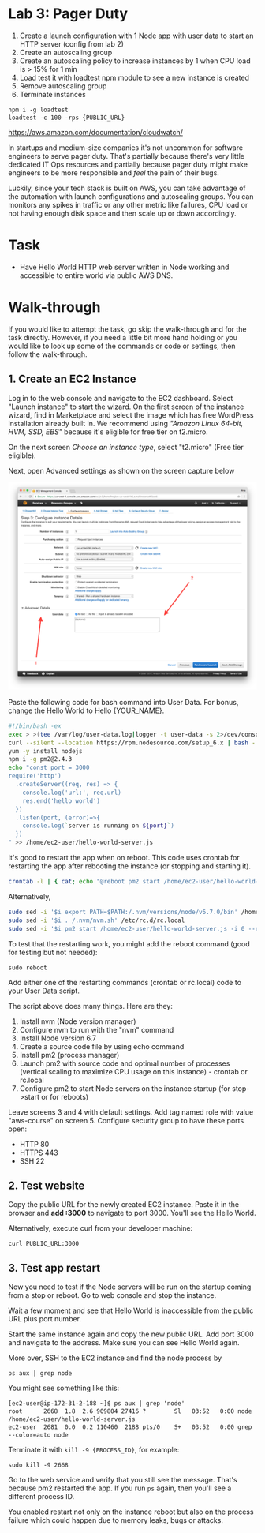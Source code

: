 # Lab 3: Pager Duty

1. Create a launch configuration with 1 Node app with user data to start an HTTP server (config from lab 2)
1. Create an autoscaling group
1. Create an autoscaling policy to increase instances by 1 when CPU load is > 15% for 1 min
1. Load test it with loadtest npm module to see a new instance is created
1. Remove autoscaling group
1. Terminate instances


```
npm i -g loadtest
loadtest -c 100 -rps {PUBLIC_URL}
```

https://aws.amazon.com/documentation/cloudwatch/



In startups and medium-size companies it's not uncommon for software engineers to serve pager duty. That's partially because there's very little dedicated IT Ops resources and partially because pager duty might make engineers to be more responsible and *feel* the pain of their bugs.

Luckily, since your tech stack is built on AWS, you can take advantage of the automation with launch configurations and autoscaling groups. You can monitors any spikes in traffic or any other metric like failures, CPU load or not having enough disk space and then scale up or down accordingly.

# Task

* Have Hello World HTTP web server written in Node working and accessible to entire world via public AWS DNS.

# Walk-through

If you would like to attempt the task, go skip the walk-through and for the task directly. However, if you need a little bit more hand holding or you would like to look up some of the commands or code or settings, then follow the walk-through.

## 1. Create an EC2 Instance

Log in to the web console and navigate to the EC2 dashboard. Select "Launch instance" to start the wizard. On the first screen of the instance wizard, find in Marketplace and select the image which has free WordPress installation already built in. We recommend using *"Amazon Linux 64-bit, HVM, SSD, EBS"* because it's eligible for free tier on t2.micro.

On the next screen *Choose an instance type*, select "t2.micro" (Free tier eligible).

Next, open Advanced settings as shown on the screen capture below

![](../images/user-data-ec2-config.png)

Paste the following code for bash command into User Data. For bonus, change the Hello World to Hello {YOUR_NAME}.




```bash
#!/bin/bash -ex
exec > >(tee /var/log/user-data.log|logger -t user-data -s 2>/dev/console) 2>&1
curl --silent --location https://rpm.nodesource.com/setup_6.x | bash -
yum -y install nodejs
npm i -g pm2@2.4.3
echo "const port = 3000
require('http')
  .createServer((req, res) => {
    console.log('url:', req.url)
    res.end('hello world')
  })
  .listen(port, (error)=>{
    console.log(`server is running on ${port}`)
  })
" >> /home/ec2-user/hello-world-server.js
```

It's good to restart the app when on reboot. This code uses crontab for restarting the app after rebooting the instance (or stopping and starting it).

```bash
crontab -l | { cat; echo "@reboot pm2 start /home/ec2-user/hello-world-server.js -i 0 --name \"node-app\""; } | crontab -
```

Alternatively,

```bash
sudo sed -i '$i export PATH=$PATH:/.nvm/versions/node/v6.7.0/bin' /home/ec2-user/.bashrc
sudo sed -i '$i . /.nvm/nvm.sh' /etc/rc.d/rc.local
sudo sed -i '$i pm2 start /home/ec2-user/hello-world-server.js -i 0 --name \"node-app\"' /etc/rc.d/rc.local
```

To test that the restarting work, you might add the reboot command (good for testing but not needed):

```
sudo reboot
```

Add either one of the restarting commands (crontab or rc.local) code to your User Data script.


The script above does many things. Here are they:

1. Install nvm (Node version manager)
2. Configure nvm to run with the "nvm" command
3. Install Node version 6.7
4. Create a source code file by using echo command
5. Install pm2 (process manager)
1. Launch pm2 with source code and optimal number of processes (vertical scaling to maximize CPU usage on this instance) - crontab or rc.local
1. Configure pm2 to start Node servers on the instance startup (for stop->start or for reboots)


Leave screens 3 and 4 with default settings. Add tag named role with value "aws-course" on screen 5. Configure security group to have these ports open:

* HTTP 80
* HTTPS 443
* SSH 22

## 2. Test website

Copy the public URL for the newly created EC2 instance. Paste it in the browser and **add :3000** to navigate to port 3000. You'll see the Hello World.

Alternatively, execute curl from your developer machine:

```
curl PUBLIC_URL:3000
```


## 3. Test app restart

Now you need to test if the Node servers will be run on the startup coming from a stop or reboot. Go to web console and stop the instance.

Wait a few moment and see that Hello World is inaccessible from the public URL plus port number.

Start the same instance again and copy the new public URL. Add port 3000 and navigate to the address. Make sure you can see Hello World again.

More over, SSH to the EC2 instance and find the node process by

```
ps aux | grep node
```

You might see something like this:

```
[ec2-user@ip-172-31-2-188 ~]$ ps aux | grep 'node'
root      2668  1.8  2.6 909804 27416 ?        Sl   03:52   0:00 node /home/ec2-user/hello-world-server.js
ec2-user  2681  0.0  0.2 110460  2188 pts/0    S+   03:52   0:00 grep --color=auto node
```

Terminate it with `kill -9 {PROCESS_ID}`, for example:

```
sudo kill -9 2668
```

Go to the web service and verify that you still see the message. That's because pm2 restarted the app. If you run `ps` again, then you'll see a different process ID.

You enabled restart not only on the instance reboot but also on the process failure which could happen due to memory leaks, bugs or attacks.
